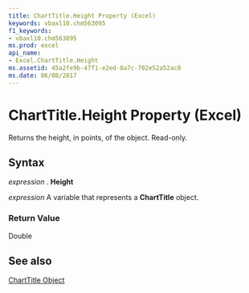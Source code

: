 ```yaml
---
title: ChartTitle.Height Property (Excel)
keywords: vbaxl10.chm563095
f1_keywords:
- vbaxl10.chm563095
ms.prod: excel
api_name:
- Excel.ChartTitle.Height
ms.assetid: 45a2fe9b-47f1-e2ed-8a7c-702e52a52ac8
ms.date: 06/08/2017
---
```



# ChartTitle.Height Property (Excel)

Returns the height, in points, of the object. Read-only.


## Syntax

 _expression_ . **Height**

 _expression_ A variable that represents a **ChartTitle** object.


### Return Value

Double


## See also


[ChartTitle Object](Excel.ChartTitle(objec).md)

